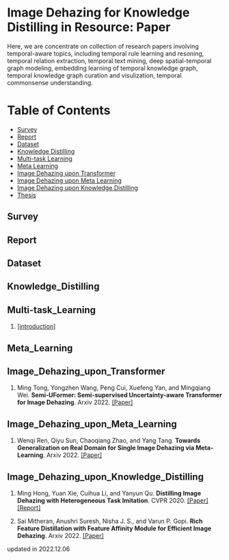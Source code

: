 # Image Dehazing for Knowledge Distilling in Resource: Paper


Here, we are concentrate on collection of research papers involving temporal-aware topics, including temporal rule learning and resoning, temporal relation extraction, temporal text mining, deep spatial-temporal graph modeling, embedding learning of temporal knowledge graph, temporal knowledge graph curation and visulization, temporal commonsense understanding.   


Table of Contents
=================

  <!-- * [Task](#Task) -->
  * [Survey](#Survey)
  * [Report](#Report)
  * [Dataset](#Dataset)
  * [Knowledge Distilling](#Knowledge_Distilling)
  * [Multi-task Learning](#Multi-task_Learning)
  * [Meta Learning](#Meta_Learning)
  * [Image Dehazing upon Transformer](#Image_Dehazing_upon_Transformer)
  * [Image Dehazing upon Meta Learning](#Image_Dehazing_upon_Meta_Learning) 
  * [Image Dehazing upon Knowledge Distilling](#Image_Dehazing_upon_Knowledge_Distilling)
  * [Thesis](#Thesis)



## Survey
<!-- 1. Ying Shen, Ning Ding, Hai-Tao Zheng, Yaliang Li, and Min Yang. **Everything You wanted to Know about Smart Agriculture**. Arxiv 2022. [[Paper]](https://arxiv.org/abs/2201.04754v1) 


2. 杨睿, 王应宽, 王宝济. **基于WoS文献计量学和知识图谱的农业机器人进展与趋势**. 农业工程学报 2022. [[Paper]](http://www.tcsae.org/nygcxb/article/abstract/20220106?st=search) -->


## Report
<!-- 1. 孙 敏, 罗卫红, 相 林, 冯万利, 吕慧明. **设施果菜病害诊断的知识表达与推理模型**. 农业工程学报 2012. [[Paper]](http://www.tcsae.org/nygcxb/article/abstract/20121722?st=search) -->


## Dataset
<!-- 1. Qiang Ning, Hao Wu, Rujun Han, Nanyun Peng, Matt Gardner, and Dan Roth. [TORQUE: A Reading Comprehension Dataset of Temporal Ordering Questions](https://www.aclweb.org/anthology/2020.emnlp-main.88.pdf). EMNLP 2020. [[Paper]](https://www.aclweb.org/anthology/2020.emnlp-main.88.pdf) -->


## Knowledge_Distilling


## Multi-task_Learning
1. [[introduction]](https://zhuanlan.zhihu.com/p/352428655)


## Meta_Learning


## Image_Dehazing_upon_Transformer
1. Ming Tong, Yongzhen Wang, Peng Cui, Xuefeng Yan, and Mingqiang Wei. **Semi-UFormer: Semi-supervised Uncertainty-aware Transformer for Image Dehazing**. Arxiv 2022. [[Paper]](https://arxiv.org/pdf/2210.16057.pdf)



## Image_Dehazing_upon_Meta_Learning  
1. Wenqi Ren, Qiyu Sun, Chaoqiang Zhao, and Yang Tang. **Towards Generalization on Real Domain for Single Image Dehazing via Meta-Learning**. Arxiv 2022. [[Paper]](https://arxiv.org/pdf/2211.07147.pdf)



## Image_Dehazing_upon_Knowledge_Distilling
1. Ming Hong, Yuan Xie, Cuihua Li, and Yanyun Qu. **Distilling Image Dehazing with Heterogeneous Task Imitation**. CVPR 2020. [[Paper]](https://ieeexplore.ieee.org/stamp/stamp.jsp?tp=&arnumber=9156318) [[Report]](http://events.jianshu.io/p/37d37be98750)


2. Sai Mitheran, Anushri Suresh, Nisha J. S., and Varun P. Gopi. **Rich Feature Distillation with Feature Affinity Module for Efficient Image Dehazing**. Arxiv 2022. [[Paper]](https://arxiv.org/pdf/2207.11250.pdf)


<!-- ## Thesis
1. Yafang Wang. [Methods and Tools for Temporal Knowledge Harvesting](https://publikationen.sulb.uni-saarland.de/bitstream/20.500.11880/26475/1/phd_thesis.pdf). Dissertation 2013. [[Paper]](https://publikationen.sulb.uni-saarland.de/bitstream/20.500.11880/26475/1/phd_thesis.pdf)
 -->




updated in 2022.12.06
